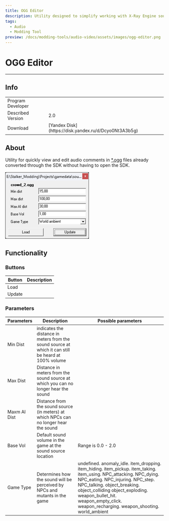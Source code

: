 ```yaml
---
title: OGG Editor
description: Utility designed to simplify working with X-Ray Engine sound files in *.ogg format
tags:
  - Audio
  - Modding Tool
preview: /docs/modding-tools/audio-video/assets/images/ogg-editor.png
---
```


# OGG Editor

___

## Info

<table>
  <tbody>
    <tr>
      <td>Program Developer</td>
      <td><Authors
          authors={["sin!"]}
          size="small"
          showTitle={false}
        /></td>
    </tr>
    <tr>
      <td>Described Version</td>
      <td>2.0</td>
    </tr>
    <tr>
      <td>Download</td>
      <td>[Yandex Disk](https://disk.yandex.ru/d/Dcyo0Nt3A3b5g)</td>
    </tr>
  </tbody>
</table>

## About

Utility for quickly view and edit audio comments in [*.ogg](../../references/file-formats/audio-video/ogg.md) files already converted through the SDK without having to open the SDK.

![editor centered](assets/images/ogg-editor.png)

## Functionality

### Buttons

| Button | Description |
|---|---|
| Load |  |
| Update |  |

### Parameters

| Parameters | Description | Possible parameters |
|---|---|---|
| Min Dist | indicates the distance in meters from the sound source at which it can still be heard at 100% volume |  |
| Max Dist | Distance in meters from the sound source at which you can no longer hear the sound |  |
| Maxm AI Dist | Distance from the sound source (in meters) at which NPCs can no longer hear the sound |  |
| Base Vol | Default sound volume in the game at the sound source location | Range is 0.0 - 2.0 |
| Game Type | Determines how the sound will be perceived by NPCs and mutants in the game | undefined. anomaly_idle. item_dropping. item_hiding. item_pickup. item_taking. item_using. NPC_attacking. NPC_dying. NPC_eating. NPC_injuring. NPC_step. NPC_talking. object_breaking. object_colliding object_exploding. weapon_bullet_hit. weapon_empty_click. weapon_recharging. weapon_shooting. world_ambient |
